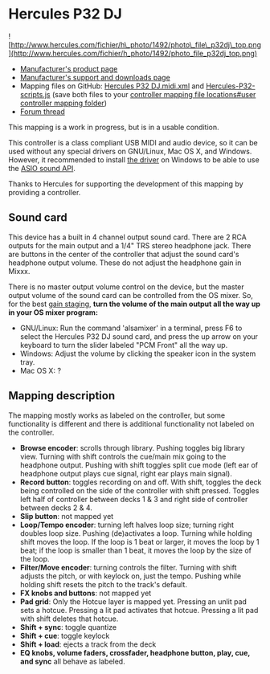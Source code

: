 # Hercules P32 DJ

![http://www.hercules.com/fichier/h\_photo/1492/photo\_file\_p32dj\_top.png](http://www.hercules.com/fichier/h_photo/1492/photo_file_p32dj_top.png)

  - [Manufacturer's product
    page](http://www.hercules.com/uk/advanced-controllers/bdd/p/258/hercules-p32-dj/)
  - [Manufacturer's support and downloads
    page](https://support.hercules.com/en/product/p32dj-en/)
  - Mapping files on GitHub: [Hercules P32
    DJ.midi.xml](https://raw.githubusercontent.com/Be-ing/mixxx/hercules_p32_mapping/res/controllers/Hercules%20P32%20DJ.midi.xml)
    and
    [Hercules-P32-scripts.js](https://raw.githubusercontent.com/Be-ing/mixxx/hercules_p32_mapping/res/controllers/Hercules-P32-scripts.js)
    (save both files to your [controller mapping file locations\#user
    controller mapping
    folder](controller%20mapping%20file%20locations#user%20controller%20mapping%20folder))
  - [Forum thread](http://mixxx.org/forums/viewtopic.php?f=7&t=8132)

This mapping is a work in progress, but is in a usable condition.

This controller is a class compliant USB MIDI and audio device, so it
can be used without any special drivers on GNU/Linux, Mac OS X, and
Windows. However, it recommended to install [the
driver](https://support.hercules.com/en/product/p32dj-en/) on Windows to
be able to use the [ASIO sound
API](http://mixxx.org/manual/latest/chapters/configuration.html#audio-api).

Thanks to Hercules for supporting the development of this mapping by
providing a controller.

## Sound card

This device has a built in 4 channel output sound card. There are 2 RCA
outputs for the main output and a 1/4" TRS stereo headphone jack. There
are buttons in the center of the controller that adjust the sound card's
headphone output volume. These do not adjust the headphone gain in
Mixxx.

There is no master output volume control on the device, but the master
output volume of the sound card can be controlled from the OS mixer. So,
for the best [gain
staging](http://mixxx.org/manual/latest/chapters/djing_with_mixxx.html#setting-your-levels-properly-gain-staging),
**turn the volume of the main output all the way up in your OS mixer
program:**

  - GNU/Linux: Run the command 'alsamixer' in a terminal, press F6 to
    select the Hercules P32 DJ sound card, and press the up arrow on
    your keyboard to turn the slider labeled "PCM Front" all the way up.
  - Windows: Adjust the volume by clicking the speaker icon in the
    system tray.
  - Mac OS X: ?

## Mapping description

The mapping mostly works as labeled on the controller, but some
functionality is different and there is additional functionality not
labeled on the controller.

  - **Browse encoder**: scrolls through library. Pushing toggles big
    library view. Turning with shift controls the cue/main mix going to
    the headphone output. Pushing with shift toggles split cue mode
    (left ear of headphone output plays cue signal, right ear plays main
    signal).
  - **Record button**: toggles recording on and off. With shift, toggles
    the deck being controlled on the side of the controller with shift
    pressed. Toggles left half of controller between decks 1 & 3 and
    right side of controller between decks 2 & 4.
  - **Slip button**: not mapped yet
  - **Loop/Tempo encoder**: turning left halves loop size; turning right
    doubles loop size. Pushing (de)activates a loop. Turning while
    holding shift moves the loop. If the loop is 1 beat or larger, it
    moves the loop by 1 beat; if the loop is smaller than 1 beat, it
    moves the loop by the size of the loop.
  - **Filter/Move encoder**: turning controls the filter. Turning with
    shift adjusts the pitch, or with keylock on, just the tempo. Pushing
    while holding shift resets the pitch to the track's default.
  - **FX knobs and buttons**: not mapped yet
  - **Pad grid**: Only the Hotcue layer is mapped yet. Pressing an unlit
    pad sets a hotcue. Pressing a lit pad activates that hotcue.
    Pressing a lit pad with shift deletes that hotcue.
  - **Shift + sync**: toggle quantize
  - **Shift + cue**: toggle keylock
  - **Shift + load**: ejects a track from the deck
  - **EQ knobs, volume faders, crossfader, headphone button, play, cue,
    and sync** all behave as labeled.
